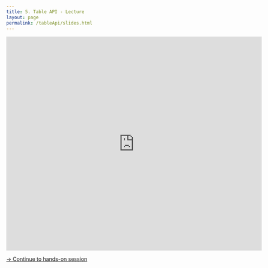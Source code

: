 ```yaml
---
title: 5. Table API - Lecture
layout: page
permalink: /tableApi/slides.html
---
```


<iframe src="https://www.slideshare.net/slideshow/embed_code/key/rLb4SoCQUSCXMR" width="680" height="571" frameborder="0" marginwidth="0" marginheight="0" scrolling="no"></iframe>

[-> Continue to hands-on session]({{site.baseurl}}/tableApi/handsOn.html)